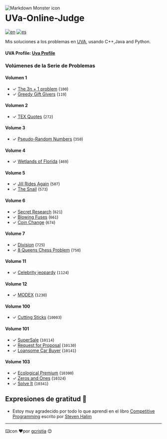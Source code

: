 <img src="https://uhunt.onlinejudge.org/images/uva.png" alt="Markdown Monster icon" style="float: left; margin-right:10px;margin-top:15px" />

# UVa-Online-Judge
[![en](https://img.shields.io/badge/lang-en-red.svg)](https://github.com/gcristia/UVa-Online-Judge/blob/main/README.md)
[![es](https://img.shields.io/badge/lang-es-yellow.svg)](https://github.com/gcristia/UVa-Online-Judge/blob/main/README.es.md)


Mis soluciones a los problemas en [UVA](https://onlinejudge.org/), usando C++,Java and Python.

<h4>UVA Profile:  <a href="https://uhunt.onlinejudge.org/id/1210764">Uva Profile</a></h4>

### Volúmenes de la Serie de Problemas

#### Volumen 1
* ✓ [The 3n + 1 problem][100] (`100`)
* ✓ [Greedy Gift Givers][100] (`119`)

#### Volumen 2
* ✓ [TEX Quotes][272] (`272`)

#### Volume 3
* ✓ [Pseudo-Random Numbers][350] (`350`)

#### Volume 4
* ✓ [Wetlands of Florida][469] (`469`)

#### Volume 5
* ✓ [Jill Rides Again][507] (`507`)
* ✓ [The Snail][573] (`573`)

#### Volume 6
* ✓ [Secret Research][621] (`621`)
* ✓ [Blowing Fuses][661] (`661`)
* ✓ [Coin Change][674] (`674`)

#### Volume 7
* ✓ [Division][725] (`725`)
* ✓ [8 Queens Chess Problem][750] (`750`)

#### Volume 11
* ✓ [Celebrity jeopardy][1124] (`1124`)

#### Volume 12
* ✓ [MODEX][1230] (`1230`)

#### Volume 100
* ✓ [Cutting Sticks][10003] (`10003`)

#### Volume 101
* ✓ [SuperSale][10114] (`10114`)
* ✓ [Request for Proposal][10130] (`10130`)
* ✓ [Loansome Car Buyer][10141] (`10141`)

#### Volume 103
* ✓ [Ecological Premium][10300] (`10300`)
* ✓ [Zeros and Ones][10324] (`10324`)
* ✓ [Solve It][10341] (`10341`)

## Expresiones de gratitud 🎁
* Estoy muy agradecido por todo lo que aprendí en el libro [Competitive Programming](https://sites.google.com/site/stevenhalim/) escrito por [Steven Halim](https://www.comp.nus.edu.sg/~stevenha/)
---
⌨️con ❤️por [gcristia](https://github.com/gcristia) 😊

[1]: http://uva.onlinejudge.org
[infoSE]: http://uva.onlinejudge.org/index.php?option=com_content&task=view&id=21
[100]: http://uva.onlinejudge.org/external/1/100.html
[119]: http://uva.onlinejudge.org/external/1/119.html

[272]: http://uva.onlinejudge.org/external/2/272.html

[350]: http://uva.onlinejudge.org/external/3/350.html

[469]: http://uva.onlinejudge.org/external/4/469.html

[507]: http://uva.onlinejudge.org/external/5/507.html 
[573]: http://uva.onlinejudge.org/external/5/573.html

[621]: http://uva.onlinejudge.org/external/6/621.html
[661]: http://uva.onlinejudge.org/external/6/661.html 
[674]: http://uva.onlinejudge.org/external/6/674.html

[725]: http://uva.onlinejudge.org/external/7/725.html
[750]: http://uva.onlinejudge.org/external/7/750.html

[1124]: http://uva.onlinejudge.org/external/11/1124.html

[1230]: http://uva.onlinejudge.org/external/12/1230.html

[10003]: http://uva.onlinejudge.org/external/100/10003.html

[10114]: http://uva.onlinejudge.org/external/101/10114.html
[10130]: http://uva.onlinejudge.org/external/101/10130.html
[10141]: http://uva.onlinejudge.org/external/101/10141.html 

[10300]: http://uva.onlinejudge.org/external/103/10300.html 
[10324]: http://uva.onlinejudge.org/external/103/10324.html 
[10341]: http://uva.onlinejudge.org/external/103/10341.html 